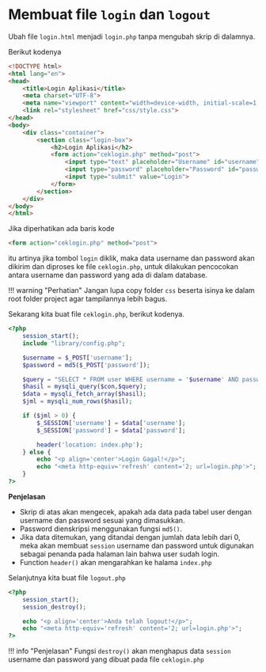# Membuat file `login` dan `logout`

Ubah file `login.html` menjadi `login.php` tanpa mengubah skrip di dalamnya.

Berikut kodenya

```html
<!DOCTYPE html>
<html lang="en">
<head>
	<title>Login Aplikasi</title>
	<meta charset="UTF-8">
	<meta name="viewport" content="width=device-width, initial-scale=1.0">
	<link rel="stylesheet" href="css/style.css">
</head>
<body>
	<div class="container">
		<section class="login-box">
			<h2>Login Aplikasi</h2>
			<form action="ceklogin.php" method="post">
				<input type="text" placeholder="Username" id="username" name="username">
				<input type="password" placeholder="Password" id="password" name="password">
				<input type="submit" value="Login">
			</form>
		</section>
	</div>
</body>
</html>
```

Jika diperhatikan ada baris kode
```html
<form action="ceklogin.php" method="post">
```
itu artinya jika tombol `login` diklik, maka data username dan password akan dikirim dan diproses ke file `ceklogin.php`, untuk dilakukan pencocokan antara username dan password yang ada di dalam database.

!!! warning "Perhatian"
    Jangan lupa copy folder `css` beserta isinya ke dalam root folder project agar tampilannya lebih bagus.

Sekarang kita buat file `ceklogin.php`, berikut kodenya.

```php
<?php
    session_start();
    include "library/config.php";

    $username = $_POST['username'];
    $password = md5($_POST['password']);

    $query = "SELECT * FROM user WHERE username = '$username' AND password = '$password'";
    $hasil = mysqli_query($con,$query);
    $data = mysqli_fetch_array($hasil);
    $jml = mysqli_num_rows($hasil);

    if ($jml > 0) {
        $_SESSION['username'] = $data['username'];
        $_SESSION['password'] = $data['password'];

        header('location: index.php');
    } else {
        echo "<p align='center'>Login Gagal!</p>";
        echo "<meta http-equiv='refresh' content='2; url=login.php'>";
    }
?>
```
**Penjelasan**

- Skrip di atas akan mengecek, apakah ada data pada tabel user dengan username dan password sesuai yang dimasukkan.
- Password dienskripsi menggunakan fungsi `md5()`.
- Jika data ditemukan, yang ditandai dengan jumlah data lebih dari 0, meka akan membuat `session` username dan password untuk digunakan sebagai penanda pada halaman lain bahwa user sudah login.
- Function `header()` akan mengarahkan ke halama `index.php`

Selanjutnya kita buat file `logout.php`

```php
<?php
    session_start();
    session_destroy();

    echo "<p align='center'>Anda telah logout!</p>";
    echo "<meta http-equiv='refresh' content='2; url=login.php'>";
?>
```
!!! info "Penjelasan"
    Fungsi `destroy()` akan menghapus data `session` username dan password yang dibuat pada file `ceklogin.php`